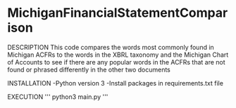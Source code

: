 # MichiganFinancialStatementComparison

DESCRIPTION
This code compares the words most commonly found in Michigan ACFRs to the words in the XBRL taxonomy
and the Michigan Chart of Accounts to see if there are any popular words in the ACFRs that are not
found or phrased differently in the other two documents

INSTALLATION
-Python version 3
-Install packages in requirements.txt file

EXECUTION
'''
python3 main.py
'''
